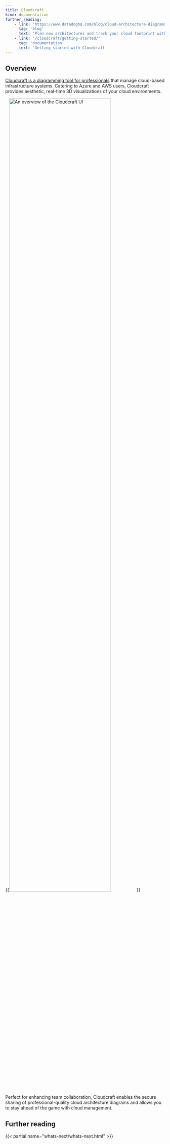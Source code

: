 ```yaml
---
title: Cloudcraft
kind: documentation
further_reading:
    - link: 'https://www.datadoghq.com/blog/cloud-architecture-diagrams-cost-compliance-cloudcraft-datadog/'
      tag: 'blog'
      text: 'Plan new architectures and track your cloud footprint with Cloudcraft by Datadog'
    - link: '/cloudcraft/getting-started/'
      tag: 'documentation'
      text: 'Getting started with Cloudcraft'
---
```


## Overview
[Cloudcraft is a diagramming tool for professionals][1] that manage cloud-based infrastructure systems. Catering to Azure and AWS users, Cloudcraft provides aesthetic, real-time 3D visualizations of your cloud environments.

{{<img src="cloudcraft/cloudcraft-ui-overview.png" alt="An overview of the Cloudcraft UI" style="width:80%;">}}

Perfect for enhancing team collaboration, Cloudcraft enables the secure sharing of professional-quality cloud architecture diagrams and allows you to stay ahead of the game with cloud management.

## Further reading

{{< partial name="whats-next/whats-next.html" >}}

[1]: https://www.cloudcraft.co/